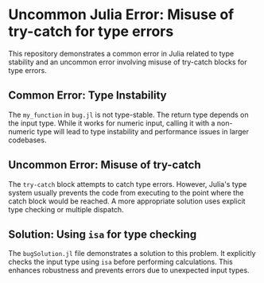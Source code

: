 # Uncommon Julia Error: Misuse of try-catch for type errors

This repository demonstrates a common error in Julia related to type stability and an uncommon error involving misuse of try-catch blocks for type errors.

## Common Error: Type Instability

The `my_function` in `bug.jl` is not type-stable. The return type depends on the input type.  While it works for numeric input, calling it with a non-numeric type will lead to type instability and performance issues in larger codebases. 

## Uncommon Error: Misuse of try-catch

The `try-catch` block attempts to catch type errors. However,  Julia's type system usually prevents the code from executing to the point where the catch block would be reached.  A more appropriate solution uses explicit type checking or multiple dispatch.

## Solution:  Using `isa` for type checking

The `bugSolution.jl` file demonstrates a solution to this problem. It explicitly checks the input type using `isa` before performing calculations. This enhances robustness and prevents errors due to unexpected input types.